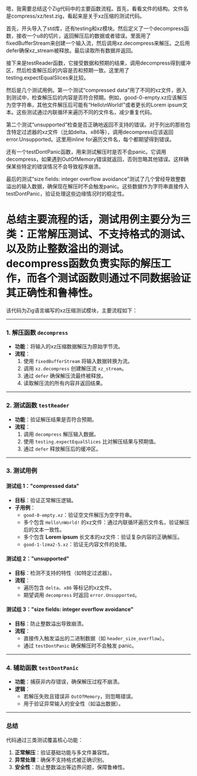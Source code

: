 嗯，我需要总结这个Zig代码中的主要函数流程。首先，看看文件的结构。文件名是compress/xz/test.zig，看起来是关于xz压缩的测试代码。

首先，开头导入了std库，还有testing和xz模块。然后定义了一个decompress函数，接收一个u8的切片，返回解压后的数据或者错误。里面用了fixedBufferStream来创建一个输入流，然后调用xz.decompress来解压。之后用defer确保xz_stream被释放。最后读取所有数据并返回。

接下来是testReader函数，它接受数据和预期的结果，调用decompress得到缓冲区，然后检查解压后的内容是否和预期一致。这里用了testing.expectEqualSlices来比较。

然后是几个测试用例。第一个测试“compressed data”用了不同的xz文件，嵌入到测试中，检查解压后的内容是否符合预期。例如，good-0-empty.xz应该解压为空字符串，其他文件解压后可能有“Hello\nWorld!”或者更长的Lorem ipsum文本。这些测试通过内联循环来遍历不同的文件名，减少重复代码。

第二个测试“unsupported”检查是否正确地返回不支持的错误。对于列出的那些包含特定过滤器的xz文件（比如delta、x86等），调用decompress应该返回error.Unsupported。这里用inline for遍历文件名，每个都期望得到错误。

还有一个testDontPanic函数，用来测试解压时是否不会panic。它调用decompress，如果遇到OutOfMemory错误就返回，否则忽略其他错误。这样确保某些特定的错误情况不会导致程序崩溃。

最后的测试“size fields: integer overflow avoidance”测试了几个曾经导致整数溢出的输入数据，确保现在解压时不会触发panic。这些数据作为字符串直接传入testDontPanic，验证处理这些边缘情况时的稳定性。

总结主要流程的话，测试用例主要分为三类：正常解压测试、不支持格式的测试、以及防止整数溢出的测试。decompress函数负责实际的解压工作，而各个测试函数则通过不同数据验证其正确性和鲁棒性。
================================================
该代码为Zig语言编写的xz压缩测试模块，主要流程如下：

---

### 1. **解压函数 `decompress`**
- **功能**：将输入的xz压缩数据解压为原始字节流。
- **流程**：
  1. 使用 `fixedBufferStream` 将输入数据转换为流。
  2. 调用 `xz.decompress` 创建解压流 `xz_stream`。
  3. 通过 `defer` 确保解压流最终被释放。
  4. 读取解压流的所有内容并返回结果。

---

### 2. **测试函数 `testReader`**
- **功能**：验证解压结果是否符合预期。
- **流程**：
  1. 调用 `decompress` 解压输入数据。
  2. 使用 `testing.expectEqualSlices` 比对解压结果与预期值。
  3. 通过 `defer` 释放解压后的缓冲区。

---

### 3. **测试用例**
#### **测试组 1："compressed data"**
- **目标**：验证正常解压逻辑。
- **子用例**：
  - `good-0-empty.xz`：验证空文件解压为空字符串。
  - 多个包含 `Hello\nWorld!` 的xz文件：通过内联循环遍历文件名，验证解压后的文本一致性。
  - 多个包含 **Lorem ipsum** 长文本的xz文件：验证复杂内容的正确解压。
  - `good-1-lzma2-5.xz`：验证无内容文件的处理。

#### **测试组 2："unsupported"**
- **目标**：检测不支持的特性（如特定过滤器）。
- **流程**：
  - 遍历包含 `delta`、`x86` 等标记的xz文件。
  - 期望调用 `decompress` 时返回 `error.Unsupported`。

#### **测试组 3："size fields: integer overflow avoidance"**
- **目标**：防止整数溢出导致崩溃。
- **流程**：
  - 直接传入触发溢出的二进制数据（如 `header_size_overflow`）。
  - 通过 `testDontPanic` 确保解压时不会触发 panic。

---

### 4. **辅助函数 `testDontPanic`**
- **功能**：捕获非内存错误，确保解压过程不崩溃。
- **逻辑**：
  - 若解压失败且错误非 `OutOfMemory`，则忽略错误。
  - 用于验证异常输入的安全性（如溢出数据）。

---

### 总结
代码通过三类测试覆盖核心功能：
1. **正常解压**：验证基础功能与多文件兼容性。
2. **异常处理**：确保不支持格式被正确识别。
3. **安全性**：防止整数溢出等边界问题，保障鲁棒性。